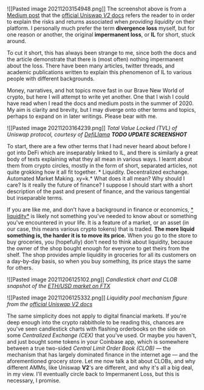 ![[Pasted image 20211203154948.png]]
The screenshot above is from
a [Medium post](https://medium.com/@pintail/uniswap-a-good-deal-for-liquidity-providers-104c0b6816f2) that
the [official Uniswap *V2* docs](https://docs.uniswap.org/protocol/V2/concepts/advanced-topics/understanding-returns)
refers the reader to in order to explain the risks and returns associated when *providing liquidity* on their platform.
I personally much prefer the term **divergence loss** myself, but for one reason or another, the original **impermanent
loss**, or **IL** for short, stuck around.

To cut it short, this has always been strange to me, since both the docs and the article demonstrate that there is (most
often) nothing impermanent about the loss. There have been many articles, twitter threads, and academic publications
written to explain this phenomenon of IL to various people with different backgrounds.

Money, narratives, and hot topics move fast in our Brave New World of crypto, but here I will attempt to write yet
another. One that I wish I could have read when I read the docs and medium posts in the summer of 2020. My aim is
clarity and brevity, but I may diverge onto other terms and topics, perhaps to expand on in later writings. Please bear
with me.

![[Pasted image 20211203164239.png]]
*Total Value Locked (TVL) of Uniswap protocol, courtesy
of [DefiLlama](https://defillama.com/protocol/uniswap/all/USD) **TODO UPDATE SCREENSHOT***

To start, there are a few other terms that I had never heard about before I got into DeFi which are inseparably linked
to IL, and there is similarly a great body of texts explaining what they all mean in various ways. I learnt about them
from crypto circles, mostly in the form of short, separated articles, not quite grokking how it all fit together. *
Liquidity. Decentralized exchange. Automated Market Making. xy=k.* What does it all mean? Why should I care? Is it
really the future of finance? I suppose I should start with a short description of the past and present of finance, and
the various tangential but inseparable terms.

If you are like me, and don't have a background in finance or economics, [*
liquidity*](https://en.wikipedia.org/wiki/Market_liquidity) is likely not something you've needed to know about or
something you've encountered in your life. It is a feature of a market, or an asset (in our case, this means various
crypto tokens) that is traded. **The more liquid something is, the harder it is to move its price.** When you go to the
store to buy groceries, you (hopefully) don't need to think about liquidity, because the owner of the shop bought enough
for everyone to get theirs from the shelf. The shop provides ample liquidity in groceries for all its customers on a
day-by-day basis, so when you buy something, its price stays the same for others.

![[Pasted image 20211206125102.png]]
*Candlestick chart and CLOB snapshot of the [ETH/USD market on FTX](https://ftx.com/trade/ETH/USD)*

![[Pasted image 20211206125332.png]]
*Liquidity pool mechanism figure from
the [official Uniswap V2 docs](https://docs.uniswap.org/protocol/V2/concepts/core-concepts/pools)*

The same simplicity does not apply to digital financial markets. If you're deep enough into the crypto rabbithole to be
reading this, chances are you've seen candlestick charts with flashing orderbooks on the side on some *Centralized
Exchange (CEX)* that you've used. Or maybe you haven't, and just bought some tokens in your Coinbase app, which is
somewhere between a true two-sided *Central Limit Order Book (CLOB)* — the mechanism that has largely dominated finance
in the internet age — and the aforementioned grocery store. Let me now talk a bit about CLOBs, and why different AMMs,
like Uniswap  **V2**'s are different, and why it's all a big deal, in my view. I'll eventually circle back to
Impermanent Loss, but this is necessary, I promise.




